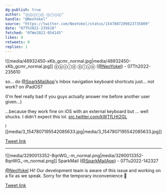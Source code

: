 ```yaml
---
dg-publish: true
author: "ⓓⓐⓥⓘⓓ ⓑⓛⓤⓔ"
handle: "@NeoYokel"
source: "https://twitter.com/NeoYokel/status/1547807209823735809"
date: "07Th2022-235610"
fetched: "07We2022-054145"
likes: 0
retweets: 0
replies: 1
---
```

![[media/48932450-xKb_gcmr_normal.jpg\|media/48932450-xKb_gcmr_normal.jpg]]
ⓓⓐⓥⓘⓓ ⓑⓛⓤⓔ ([@NeoYokel](https://twitter.com/NeoYokel)) - 07Th2022-235610

so... do [@SparkMailApp](https://twitter.com/SparkMailApp)'s Inbox navigation keyboard shortcuts just... not work? on iPadOS?

(I'm feel really bad if you guys actually answer me before another user given...)

...because they work fine on iOS with an external keyboard but ... well shucks. I didn't expect this lol. [pic.twitter.com/kWTfLHt2GL](https://twitter.com/NeoYokel/status/1547807209823735809/photo/1)

![[media/3_1547807195542085633.jpg\|media/3_1547807195542085633.jpg]]

[Tweet link](https://twitter.com/NeoYokel/status/1547807209823735809)

---

![[media/3290013352-8qnWG_-m_normal.png\|media/3290013352-8qnWG_-m_normal.png]]
SparkMail ([@SparkMailApp](https://twitter.com/SparkMailApp)) - 07Tu2022-142327

[@NeoYokel](https://twitter.com/NeoYokel) Hi! Our development team is aware of this issue and working on a fix as we speak. Sorry for the temporary inconvenience 🙌

[Tweet link](https://twitter.com/SparkMailApp/status/1549475021768335360)